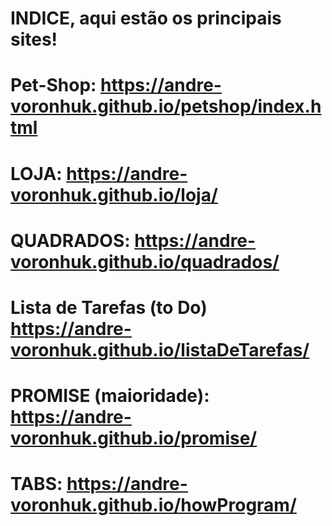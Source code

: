 # INDICE, aqui estão os principais sites!

# Pet-Shop: https://andre-voronhuk.github.io/petshop/index.html

# LOJA: https://andre-voronhuk.github.io/loja/

# QUADRADOS:  https://andre-voronhuk.github.io/quadrados/

# Lista de Tarefas (to Do) https://andre-voronhuk.github.io/listaDeTarefas/

# PROMISE (maioridade): https://andre-voronhuk.github.io/promise/

# TABS: https://andre-voronhuk.github.io/howProgram/



